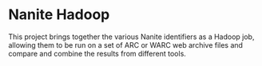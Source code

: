 Nanite Hadoop
=============

This project brings together the various Nanite identifiers as a Hadoop job, allowing them to be run 
on a set of ARC or WARC web archive files and compare and combine the results from different tools.